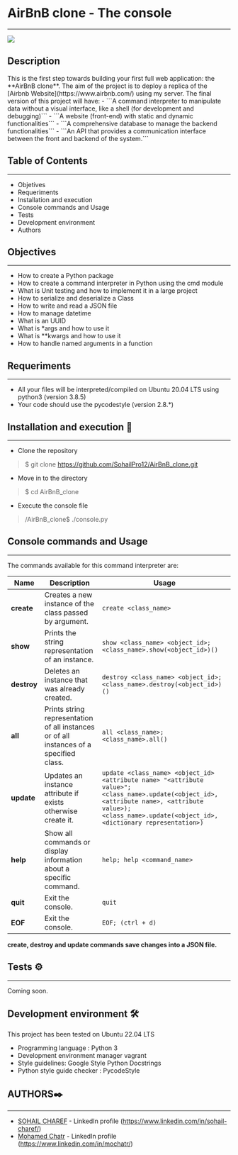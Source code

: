 <h1>  AirBnB clone - The console </h1>

<hr />
<img src="/images/console.png" border="0">

<h2> Description </h2>
This is the first step towards building your first full web application: the **AirBnB clone**.
The aim of the project is to deploy a replica of the [Airbnb Website](https://www.airbnb.com/) using my server. The final version of this project will have:
- ```A command interpreter to manipulate data without a visual interface, like a shell (for development and debugging)```
- ```A website (front-end) with static and dynamic functionalities```
- ```A comprehensive database to manage the backend functionalities```
- ```An API that provides a communication interface between the front and backend of the system.```

## Table of Contents
---
* Objetives
* Requeriments
* Installation and execution
* Console commands and Usage
* Tests
* Development environment
* Authors

## Objectives
---
* How to create a Python package
* How to create a command interpreter in Python using the cmd module
* What is Unit testing and how to implement it in a large project
* How to serialize and deserialize a Class
* How to write and read a JSON file
* How to manage datetime
* What is an UUID
* What is *args and how to use it
* What is **kwargs and how to use it
* How to handle named arguments in a function

## Requeriments
---
* All your files will be interpreted/compiled on Ubuntu 20.04 LTS using python3 (version 3.8.5)
* Your code should use the pycodestyle (version 2.8.*)

## Installation and execution 🔧
---
* Clone the repository
> $ git clone https://github.com/SohailPro12/AirBnB_clone.git
* Move in to the directory
> $ cd AirBnB_clone
* Execute the console file
> /AirBnB_clone$ ./console.py

## Console commands and Usage
---
The commands available for this command interpreter are:

| Name       | Description   | Usage |
| ---------- | ------------- | ----- |
| **create** | Creates a new instance of the class passed by argument. | `create <class_name>` |
| **show**   | Prints the string representation of an instance. | `show <class_name> <object_id>; <class_name>.show(<object_id>)()` |
| **destroy**| Deletes an instance that was already created. | `destroy <class_name> <object_id>; <class_name>.destroy(<object_id>)()` |
| **all**    | Prints string representation of all instances or of all instances of a specified class. | `all <class_name>; <class_name>.all()` |
| **update** | Updates an instance attribute if exists otherwise create it. | `update <class_name> <object_id> <attribute name> "<attribute value>"; <class_name>.update(<object_id>, <attribute name>, <attribute value>); <class_name>.update(<object_id>, <dictionary representation>)` |
| **help**   | Show all commands or display information about a specific command. | `help; help <command_name>` |
| **quit**   | Exit the console. | `quit` |
| **EOF**    | Exit the console. | `EOF; (ctrl + d)` |

**create, destroy and update commands save changes into a JSON file.**

## Tests ⚙️
---
Coming soon.

## Development environment 🛠️
This project has been tested on Ubuntu 22.04 LTS

* Programming language : Python 3
* Development environment manager vagrant
* Style guidelines: Google Style Python Docstrings
* Python style guide checker  : PycodeStyle

## AUTHORS✒️
---

* [SOHAIL CHAREF](https://github.com/SohailPro12/)  - LinkedIn profile (https://www.linkedin.com/in/sohail-charef/)
* [Mohamed Chatr](https://github.com/Mochatr/) -  LinkedIn profile (https://www.linkedin.com/in/mochatr/)
